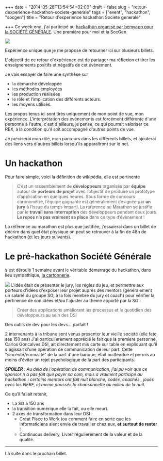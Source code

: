 +++
date = "2014-05-28T13:54:54+02:00"
draft = false
slug = "retour-dexperience-hackathon-societe-generale"
tags = ["event", "hackathon", "socgen"]
title = "Retour d'experience hackathon Societe generale"

+++
Ce week-end, j'ai participé au [hackathon organisé par bemyapp pour la SOCIÉTÉ GÉNÉRALE](http://hackathonsg.bemyapp.com/).
Une première pour moi et la SocGen.

![](images/2014/May/hackhatonsg.png)


Expérience unique que je me propose de retourner ici sur plusieurs billets.

L'objectif de ce retour d'expérience est de partager ma réflexion et tirer les enseignements positifs et négatifs de cet événement.

Je vais essayer de faire une synthèse sur 

* la démarche développée
* les méthodes employées
* les production réalisées
* le rôle et l'implication des différents acteurs.
* les moyens utilisés.

Les propos tenus ici sont tirés uniquement de mon point de vue, mon expérience.
L'interprétation des événements est forcément différente d'une personne à l'autre, c'est d'ailleurs, je pense, ce qui pourrait valoriser ce REX, à la condition qu'il soit accompagné d'autres points de vue. 

Je préciserai mon rôle, mon parcours dans les différents billets, et ajouterai des liens vers d'autres billets lorsqu'ils apparaîtront sur le net.

# Un hackathon
Pour faire simple, voici la définition de wikipédia, elle est pertinente

> C’est un rassemblement de **développeurs** organisés par **équipe** autour de **porteurs de projet** avec l’objectif de produire un prototype d’application en quelques heures. Sous forme de concours chronométré, l’équipe gagnante est généralement désignée par **un jury** à l’issue du temps imparti. La référence au Marathon se justifie par le **travail sans interruption** des développeurs pendant deux jours. **Le repos n’a pas vraiment sa place** dans ce type d’évènement !

La référence au marathon est plus que justifiée, j'essaierai dans un billet de décrire dans quel état physique on peut se retrouver à la fin de 48h de hackathon (et les jours suivants).


# Le pré-hackathon Société Générale
s'est déroulé 1 semaine avant le véritable démarrage du hackathon, dans lieu sympathique, [la cartonnerie](http://www.lacartonnerieparis.com).

![](images/2014/May/Capture-db--C-cran-2014-05-28-C--13-26-24.png)
L'idée était de présenter le jury, les régles du jeu, et permettre aux porteurs d'idées d'exposer leur projet auprés des mentors (généralement un salarié du groupe SG, à la fois membre du jury  et coach) pour vérifier la pertinence de son idées et/ou l'ajuster au theme apporté par la SG : 
> Créer des applications améliorant les processus et le quotidien des développeurs au sein des DSI

Des outils de dev pour les devs... parfait !

2 intervenants à la tribune sont venus présenter leur vieille société (elle fete ses 150 ans)
J'ai particulierement apprécié le fait que la premiere personne, Carlos Goncalves DSI, ait directement mis carte sur table en expliquant qu'il s'agissait d'une opération de communication de leur part.
Cette "sincérité/normalité" de la part d'une banque, était inattendue et permis au moins d'éviter un rejet psychologique de la part des participants. 

***SPOILER** : Au dela de l'opération de communication, j'ai pu voir que ce sponsor n'a pas fait que payer sa com, mais a vraiment participé au hackathon : certains mentors ont fait nuit blanche,  codés, coachés , joués avec les NERF, et meme poussés la chansonnette au milieu de la nuit.*

Ce qu'il fallait retenir,

* La SG a 150 ans
* la transition numérique elle la fait, ou elle meurt.
* 2 axes de transformation dans leur DSI :
  * Great Place to Work (ou comment faire en sorte que les informaticiens aient envie de travailler chez eux, **et surtout de rester** !
  * Continuous delivery, Livrer réguliérement de la valeur et de la qualité.

---
La suite dans le prochain billet.